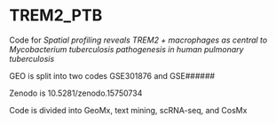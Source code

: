 # TREM2_PTB
Code for _Spatial profiling reveals TREM2 + macrophages as central to Mycobacterium tuberculosis pathogenesis in human pulmonary tuberculosis_

GEO is split into two codes GSE301876 and GSE######

Zenodo is 10.5281/zenodo.15750734

Code is divided into GeoMx, text mining, scRNA-seq, and CosMx
